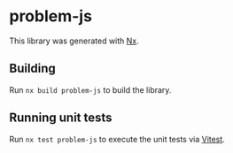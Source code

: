 # problem-js

This library was generated with [Nx](https://nx.dev).

## Building

Run `nx build problem-js` to build the library.

## Running unit tests

Run `nx test problem-js` to execute the unit tests via [Vitest](https://vitest.dev/).
